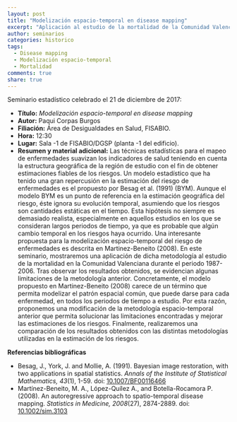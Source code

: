 ```yaml
---
layout: post
title: "Modelización espacio-temporal en disease mapping"
excerpt: "Aplicación al estudio de la mortalidad de la Comunidad Valenciana"
author: seminarios
categories: historico
tags:
  - Disease mapping
  - Modelización espacio-temporal
  - Mortalidad
comments: true
share: true
---
```


Seminario estadístico celebrado el 21 de diciembre de 2017:

- **Título:** _Modelización espacio-temporal en disease mapping_
- **Autor:** Paqui Corpas Burgos
- **Filiación:** Área de Desigualdades en Salud, FISABIO.
- **Hora:** 12:30
- **Lugar:** Sala -1 de FISABIO/DGSP (planta -1 del edificio).
- **Resumen y material adicional:** Las técnicas estadísticas para el mapeo de enfermedades suavizan los indicadores de salud teniendo en cuenta la estructura geográfica de la región de estudio con el fin de obtener estimaciones fiables de los riesgos. Un modelo estadístico que ha tenido una gran repercusión en la estimación del riesgo de enfermedades es el propuesto por Besag et al. (1991) (BYM). Aunque el modelo BYM es un punto de referencia en la estimación geográfica del riesgo, éste ignora su evolución temporal, asumiendo que los riesgos son cantidades estáticas en el tiempo. Esta hipótesis no siempre es demasiado realista, especialmente en aquellos estudios en los que se consideran largos periodos de tiempo, ya que es probable que algún cambio temporal en los riesgos haya ocurrido. Una interesante propuesta para la modelización espacio-temporal del riesgo de enfermedades es descrita en Martinez-Beneito (2008). En este seminario, mostraremos una aplicación de dicha metodología al estudio de la mortalidad en la Comunidad Valenciana durante el periodo 1987-2006. Tras observar los resultados obtenidos, se evidencian algunas limitaciones de la metodología anterior. Concretamente, el modelo propuesto en Martinez-Beneito (2008) carece de un término que permita modelizar el patrón espacial común, que puede darse para cada enfermedad, en todos los periodos de tiempo a estudio. Por esta razón, proponemos una modificación de la metodología espacio-temporal anterior que permita solucionar las limitaciones encontradas y mejorar las estimaciones de los riesgos. Finalmente, realizaremos una comparación de los resultados obtenidos con las distintas metodologías utilizadas en la estimación de los riesgos.

**Referencias bibliográficas**

- Besag, J., York, J. and Mollie, A. (1991). Bayesian image restoration, with two applications in spatial statistics. *Annals of the Institute of Statistical Mathematics, 43*(1), 1-59. doi: [10.1007/BF00116466](http://dx.doi.org/10.1007/BF00116466)
- Martínez-Beneito, M. A., López-Quílez A., and Botella-Rocamora P. (2008). An autoregressive approach to spatio-temporal disease mapping. *Statistics in Medicine, 2008*(27), 2874-2889. doi: [10.1002/sim.3103](http://dx.doi.org/10.1002/sim.3103)

